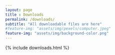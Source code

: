```yaml
--- 
layout: page
title : Downloads
permalink: /downloads/
subtitle: "All downloadable files are here" 
#feature-img: "assets/img/pexels/computer.jpeg"
feature-img: "assets/img/background-color.png"
---
```

{% include downloads.html %}
